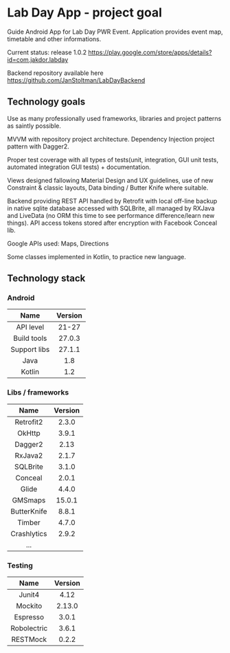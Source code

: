   # Lab Day App - project goal
  Guide Android App for Lab Day PWR Event. Application provides event map, timetable and other informations.

  Current status: release 1.0.2
  https://play.google.com/store/apps/details?id=com.jakdor.labday

  Backend repository available here
  https://github.com/JanStoltman/LabDayBackend

  ## Technology goals
  Use as many professionally used frameworks, libraries and project patterns as saintly possible.

  MVVM with repository project architecture. Dependency Injection project pattern with Dagger2.

  Proper test coverage with all types of tests(unit, integration, GUI unit tests, automated integration GUI tests) + documentation.

  Views designed fallowing Material Design and UX guidelines, use of new Constraint & classic layouts, Data binding / Butter Knife where suitable.

  Backend providing REST API handled by Retrofit with local off-line backup in native sqlite database accessed with SQLBrite, all managed by RXJava and LiveData (no ORM this time to see performance difference/learn new things). API access tokens stored after encryption with Facebook Conceal lib.

  Google APIs used: Maps, Directions

  Some classes implemented in Kotlin, to practice new language.

  ## Technology stack

  ### Android
  Name |  Version |
  | :--: | :---: |
  | API level | 21-27 |
  | Build tools | 27.0.3 |
  | Support libs | 27.1.1 |
  | Java | 1.8 |
  | Kotlin | 1.2 |

  ### Libs / frameworks
  Name |  Version |
  | :--: | :---: |
  | Retrofit2 | 2.3.0 |
  | OkHttp | 3.9.1 |
  | Dagger2 | 2.13 |
  | RxJava2 | 2.1.7 |
  | SQLBrite | 3.1.0 |
  | Conceal | 2.0.1 |
  | Glide | 4.4.0 |
  | GMSmaps | 15.0.1 |
  | ButterKnife | 8.8.1 |
  | Timber | 4.7.0 |
  | Crashlytics | 2.9.2 |
  | ... | |

  ### Testing
  Name |  Version |
  | :--: | :---: |
  | Junit4 | 4.12 |
  | Mockito | 2.13.0 |
  | Espresso | 3.0.1 |
  | Robolectric | 3.6.1 |
  | RESTMock | 0.2.2 |
